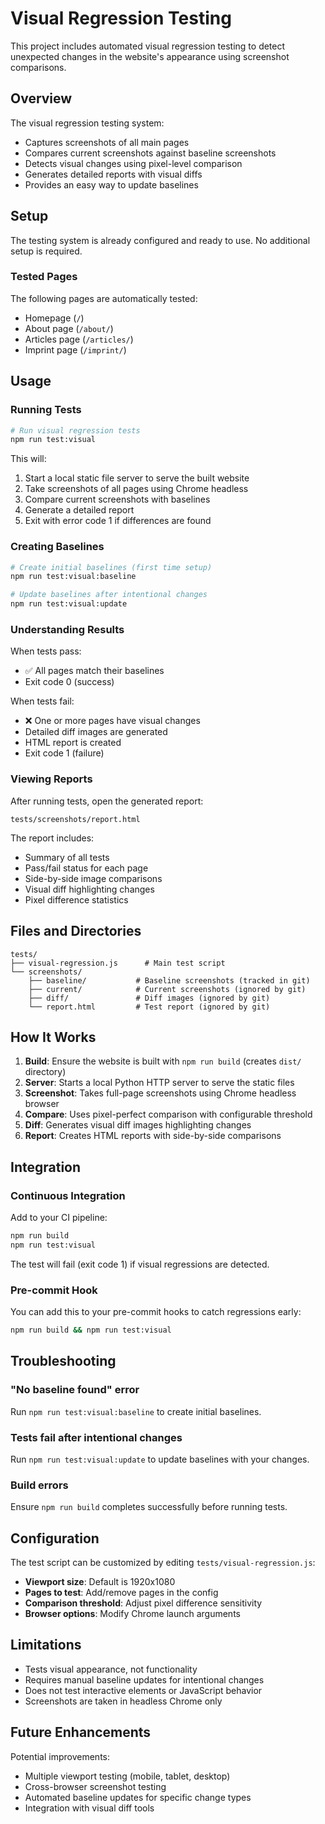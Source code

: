 # Visual Regression Testing

This project includes automated visual regression testing to detect unexpected changes in the website's appearance using screenshot comparisons.

## Overview

The visual regression testing system:
- Captures screenshots of all main pages
- Compares current screenshots against baseline screenshots
- Detects visual changes using pixel-level comparison
- Generates detailed reports with visual diffs
- Provides an easy way to update baselines

## Setup

The testing system is already configured and ready to use. No additional setup is required.

### Tested Pages

The following pages are automatically tested:
- Homepage (`/`)
- About page (`/about/`)
- Articles page (`/articles/`)
- Imprint page (`/imprint/`)

## Usage

### Running Tests

```bash
# Run visual regression tests
npm run test:visual
```

This will:
1. Start a local static file server to serve the built website
2. Take screenshots of all pages using Chrome headless
3. Compare current screenshots with baselines
4. Generate a detailed report
5. Exit with error code 1 if differences are found

### Creating Baselines

```bash
# Create initial baselines (first time setup)
npm run test:visual:baseline

# Update baselines after intentional changes
npm run test:visual:update
```

### Understanding Results

When tests pass:
- ✅ All pages match their baselines
- Exit code 0 (success)

When tests fail:
- ❌ One or more pages have visual changes
- Detailed diff images are generated
- HTML report is created
- Exit code 1 (failure)

### Viewing Reports

After running tests, open the generated report:
```
tests/screenshots/report.html
```

The report includes:
- Summary of all tests
- Pass/fail status for each page
- Side-by-side image comparisons
- Visual diff highlighting changes
- Pixel difference statistics

## Files and Directories

```
tests/
├── visual-regression.js      # Main test script
└── screenshots/
    ├── baseline/           # Baseline screenshots (tracked in git)
    ├── current/            # Current screenshots (ignored by git)
    ├── diff/               # Diff images (ignored by git)
    └── report.html         # Test report (ignored by git)
```

## How It Works

1. **Build**: Ensure the website is built with `npm run build` (creates `dist/` directory)
2. **Server**: Starts a local Python HTTP server to serve the static files
3. **Screenshot**: Takes full-page screenshots using Chrome headless browser
4. **Compare**: Uses pixel-perfect comparison with configurable threshold
5. **Diff**: Generates visual diff images highlighting changes
6. **Report**: Creates HTML reports with side-by-side comparisons

## Integration

### Continuous Integration

Add to your CI pipeline:
```bash
npm run build
npm run test:visual
```

The test will fail (exit code 1) if visual regressions are detected.

### Pre-commit Hook

You can add this to your pre-commit hooks to catch regressions early:
```bash
npm run build && npm run test:visual
```

## Troubleshooting

### "No baseline found" error
Run `npm run test:visual:baseline` to create initial baselines.

### Tests fail after intentional changes
Run `npm run test:visual:update` to update baselines with your changes.

### Build errors
Ensure `npm run build` completes successfully before running tests.

## Configuration

The test script can be customized by editing `tests/visual-regression.js`:

- **Viewport size**: Default is 1920x1080
- **Pages to test**: Add/remove pages in the config
- **Comparison threshold**: Adjust pixel difference sensitivity
- **Browser options**: Modify Chrome launch arguments

## Limitations

- Tests visual appearance, not functionality
- Requires manual baseline updates for intentional changes
- Does not test interactive elements or JavaScript behavior
- Screenshots are taken in headless Chrome only

## Future Enhancements

Potential improvements:
- Multiple viewport testing (mobile, tablet, desktop)
- Cross-browser screenshot testing
- Automated baseline updates for specific change types
- Integration with visual diff tools